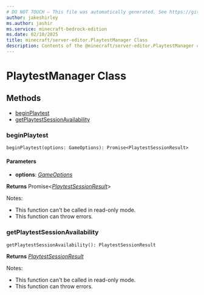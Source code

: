 ```yaml
---
# DO NOT TOUCH — This file was automatically generated. See https://github.com/mojang/minecraftapidocsgenerator to modify descriptions, examples, etc.
author: jakeshirley
ms.author: jashir
ms.service: minecraft-bedrock-edition
ms.date: 02/10/2025
title: minecraft/server-editor.PlaytestManager Class
description: Contents of the @minecraft/server-editor.PlaytestManager class.
---
```

# PlaytestManager Class

## Methods
- [beginPlaytest](#beginplaytest)
- [getPlaytestSessionAvailability](#getplaytestsessionavailability)

### **beginPlaytest**
`
beginPlaytest(options: GameOptions): Promise<PlaytestSessionResult>
`

#### **Parameters**
- **options**: [*GameOptions*](GameOptions.md)

**Returns** Promise&lt;[*PlaytestSessionResult*](PlaytestSessionResult.md)&gt;
  
Notes:
- This function can't be called in read-only mode.
- This function can throw errors.

### **getPlaytestSessionAvailability**
`
getPlaytestSessionAvailability(): PlaytestSessionResult
`

**Returns** [*PlaytestSessionResult*](PlaytestSessionResult.md)
  
Notes:
- This function can't be called in read-only mode.
- This function can throw errors.
